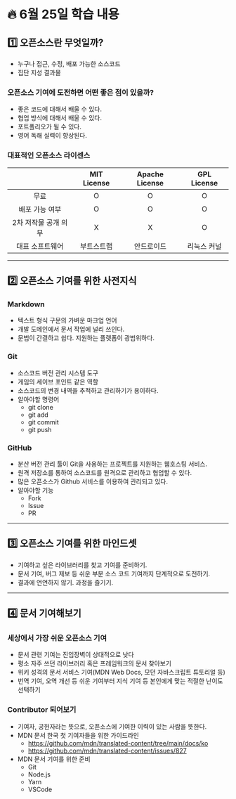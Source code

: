 # :fire: 6월 25일 학습 내용

## :one: 오픈소스란 무엇일까?

- 누구나 접근, 수정, 배포 가능한 소스코드
- 집단 지성 결과물

### 오픈소스 기여에 도전하면 어떤 좋은 점이 있을까?

- 좋은 코드에 대해서 배울 수 있다.
- 협업 방식에 대해서 배울 수 있다.
- 포트폴리오가 될 수 있다.
- 영어 독해 실력이 향상된다.

### 대표적인 오픈소스 라이센스

|   |MIT License|Apache License|GPL License|
|:-:|:-:|:-:|:-:|
|무료|O|O|O|
|배포 가능 여부|O|O|O|
|2차 저작물 공개 의무|X|X|O|
|대표 소프트웨어|부트스트랩|안드로이드|리눅스 커널|

---

## :two: 오픈소스 기여를 위한 사전지식

### Markdown

- 텍스트 형식 구문의 가벼운 마크업 언어
- 개발 도메인에서 문서 작업에 널리 쓰인다.
- 문법이 간결하고 쉽다. 지원하는 플랫폼이 광범위하다.

### Git

- 소스코드 버전 관리 시스템 도구
- 게임의 세이브 포인트 같은 역할
- 소스코드의 변경 내역을 추적하고 관리하기가 용이하다.
- 알아야할 명령어
  - git clone
  - git add
  - git commit
  - git push

### GitHub

- 분산 버전 관리 툴이 Git을 사용하는 프로젝트를 지원하는 웹호스팅 서비스.
- 원격 저장소를 통하여 소스코드를 원격으로 관리하고 협업할 수 있다.
- 많은 오픈소스가 Github 서비스를 이용하여 관리되고 있다.
- 알아야할 기능
  - Fork
  - Issue
  - PR
 
---

## :three: 오픈소스 기여를 위한 마인드셋

- 기여하고 싶은 라이브러리를 찾고 기여를 준비하기.
- 문서 기여, 버그 제보 등 쉬운 부분 소스 코드 기여까지 단계적으로 도전하기.
- 결과에 연연하지 않기. 과정을 즐기기.

---

## :four: 문서 기여해보기

### 세상에서 가장 쉬운 오픈소스 기여

- 문서 관련 기여는 진입장벽이 상대적으로 낮다
- 평소 자주 쓰던 라이브러리 혹은 프레임워크의 문서 찾아보기
- 위키 성격의 문서 서비스 기여(MDN Web Docs, 모던 자바스크립트 튜토리얼 등)
- 번역 기여, 오역 개선 등 쉬운 기여부터 지식 기여 등 본인에게 맞는 적절한 난이도 선택하기

### Contributor 되어보기

- 기여자, 공헌자라는 뜻으로, 오픈소스에 기여한 이력이 있는 사람을 뜻한다.
- MDN 문서 한국 첫 기여자들을 위한 가이드라인
  - https://github.com/mdn/translated-content/tree/main/docs/ko
  - https://github.com/mdn/translated-content/issues/827
- MDN 문서 기여를 위한 준비
  - Git
  - Node.js
  - Yarn
  - VSCode
